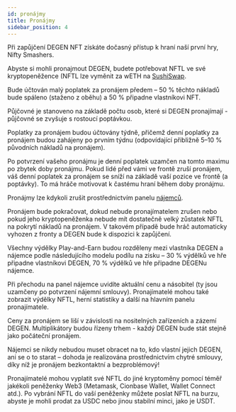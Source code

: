 ```yaml
---
id: pronájmy
title: Pronájmy
sidebar_position: 4
---
```


Při zapůjčení DEGEN NFT získáte dočasný přístup k hraní naší první hry, Nifty Smashers.

Abyste si mohli pronajmout DEGEN, budete potřebovat NFTL ve své kryptopeněžence (NFTL lze vyměnit za wETH na [SushiSwap](https://sushi.com/).

Bude účtován malý poplatek za pronájem předem – 50 % těchto nákladů bude spáleno (staženo z oběhu) a 50 % připadne vlastníkovi NFT.

Půjčovné je stanoveno na základě počtu osob, které si DEGEN pronajímají - půjčovné se zvyšuje s rostoucí poptávkou.

Poplatky za pronájem budou účtovány týdně, přičemž denní poplatky za pronájem budou zahájeny po prvním týdnu (odpovídající přibližně 5–10 % původních nákladů na pronájem).

Po potvrzení vašeho pronájmu je denní poplatek uzamčen na tomto maximu po zbytek doby pronájmu. Pokud lidé před vámi ve frontě zruší pronájem, váš denní poplatek za pronájem se sníží na základě vaší pozice ve frontě (a poptávky). To má hráče motivovat k častému hraní během doby pronájmu.

Pronájmy lze kdykoli zrušit prostřednictvím panelu [nájemců](https://niftyleague.com/profile).

Pronájem bude pokračovat, dokud nebude pronajímatelem zrušen nebo pokud jeho kryptopeněženka nebude mít dostatečně velký zůstatek NFTL na pokrytí nákladů na pronájem. V takovém případě bude hráč automaticky vyhozen z fronty a DEGEN bude k dispozici k zapůjčení.

Všechny výdělky Play-and-Earn budou rozděleny mezi vlastníka DEGEN a nájemce podle následujícího modelu podílu na zisku – 30 % výdělků ve hře připadne vlastníkovi DEGEN, 70 % výdělků ve hře připadne DEGENu nájemce.

Při přechodu na panel nájemce uvidíte aktuální cenu a násobitel (ty jsou uzamčeny po potvrzení nájemní smlouvy). Pronajímatelé mohou také zobrazit výdělky NFTL, herní statistiky a další na hlavním panelu pronajímatele.

Ceny za pronájem se liší v závislosti na nositelných zařízeních a zázemí DEGEN. Multiplikátory budou řízeny trhem - každý DEGEN bude stát stejně jako počáteční pronájem.

Nájemci se nikdy nebudou muset obracet na to, kdo vlastní jejich DEGEN, ani se o to starat – dohoda je realizována prostřednictvím chytré smlouvy, díky níž je pronájem bezkontaktní a bezproblémový!

Pronajímatelé mohou vyplatit své NFTL do jiné kryptoměny pomocí téměř jakékoli peněženky Web3 (Metamask, Cionbase Wallet, Wallet Connect atd.). Po vybrání NFTL do vaší peněženky můžete poslat NFTL na burzu, abyste je mohli prodat za USDC nebo jinou stabilní minci, jako je USDT.
